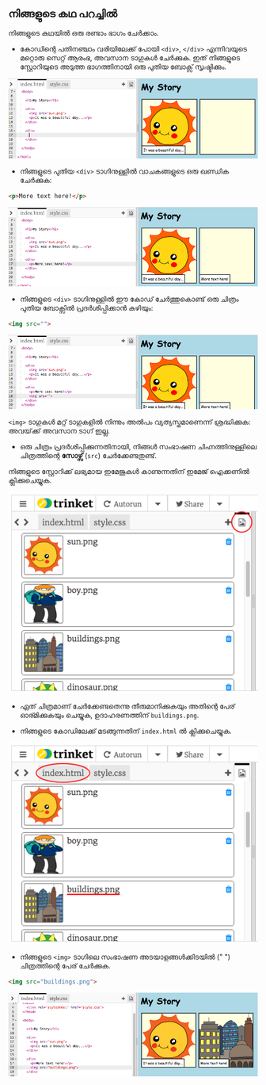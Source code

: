 ## നിങ്ങളുടെ കഥ പറച്ചിൽ

നിങ്ങളുടെ കഥയിൽ ഒരു രണ്ടാം ഭാഗം ചേർക്കാം.

+ കോഡിന്റെ പതിനഞ്ചാം വരിയിലേക്ക് പോയി `<div>`, `</div>` എന്നിവയുടെ മറ്റൊരു സെറ്റ് ആരംഭ, അവസാന ടാഗുകൾ ചേർക്കുക. ഇത് നിങ്ങളുടെ സ്റ്റോറിയുടെ അടുത്ത ഭാഗത്തിനായി ഒരു പുതിയ ബോക്സ് സൃഷ്ടിക്കും.

![സ്‌ക്രീൻഷോട്ട്](images/story-div.png)

+ നിങ്ങളുടെ പുതിയ `<div>` ടാഗിനുള്ളിൽ വാചകങ്ങളുടെ ഒരു ഖണ്ഡിക ചേർക്കുക:

```html
<p>More text here!</p>
```

![സ്‌ക്രീൻഷോട്ട്](images/story-paragraph.png)

+ നിങ്ങളുടെ `<div>` ടാഗിനുള്ളിൽ ഈ കോഡ് ചേർത്തുകൊണ്ട് ഒരു ചിത്രം പുതിയ ബോക്സിൽ പ്രദർശിപ്പിക്കാൻ കഴിയും:

```html
<img src="">
```

![സ്‌ക്രീൻഷോട്ട്](images/story-img-tag.png)

`<img>` ടാഗുകൾ‌ മറ്റ് ടാഗുകളിൽ‌ നിന്നും അൽ‌പം വ്യത്യസ്തമാണെന്ന് ശ്രദ്ധിക്കുക: അവയ്‌ക്ക് അവസാന ടാഗ് ഇല്ല.

+ ഒരു ചിത്രം പ്രദർശിപ്പിക്കുന്നതിനായി, നിങ്ങൾ സംഭാഷണ ചിഹ്നത്തിനുള്ളിലെ ചിത്രത്തിന്റെ **സോഴ്സ്** (` src `) ചേർക്കേണ്ടതുണ്ട്.

നിങ്ങളുടെ സ്റ്റോറിക്ക് ലഭ്യമായ ഇമേജുകൾ കാണുന്നതിന് ഇമേജ് ഐക്കണിൽ ക്ലിക്കുചെയ്യുക.

![സ്‌ക്രീൻഷോട്ട്](images/story-see-images.png)

+ ഏത് ചിത്രമാണ് ചേർക്കേണ്ടതെന്നു തീരുമാനിക്കുകയും അതിന്റെ പേര് ഓര്മിക്കുകയും ചെയ്യുക, ഉദാഹരണത്തിന് `buildings.png`.

+ നിങ്ങളുടെ കോഡിലേക്ക് മടങ്ങുന്നതിന് `index.html` ൽ ക്ലിക്കുചെയ്യുക.

![സ്‌ക്രീൻഷോട്ട്](images/story-image-name.png)

+ നിങ്ങളുടെ `<img>` ടാഗിലെ സംഭാഷണ അടയാളങ്ങൾക്കിടയിൽ (" ") ചിത്രത്തിന്റെ പേര് ചേർക്കുക.

```html
<img src="buildings.png">
```

![സ്‌ക്രീൻഷോട്ട്](images/story-image-name-add.png)
